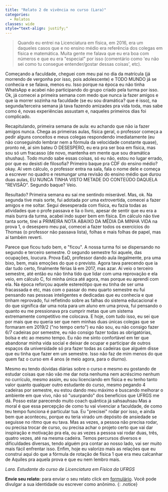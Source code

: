 ```yaml
---
title: "Relato 2 de vivência no curso (Lara)"
categories:
  - Relatos
classes: wide
style="text-align: justify;"
---
```


>  Quando eu entrei na Licenciatura em física, em 2016, era um daqueles casos que e no ensino médio era referência dos colegas em 
física e matemática. Muita gente me falava que eu era boa com números e que eu era "especial" por isso (comentário como 'eu não sei como 
tu consegue entender/gostar dessas coisas', etc).

Começando a faculdade, cheguei com meu pai no dia da matrícula (já morrendo de vergonha por isso, pois adolescente) e TODO MUNDO já se
conhecia e se falava, menos eu. Isso porque na época eu não tinha WhatsApp e acabei não participando do grupo criado pela turma por isso. 
Ok, já comecei a primeira semana com medo que nunca ia fazer amigos e que ia morrer sozinha na faculdade (se eu sou dramática? que é isso),
na segunda/terceira semana já tava fazendo amizades pra vida toda, mas sabe como é, novas experiências assustam e, naqueles primeiros dias
foi complicado.

Recapitulando, primeira semana de aula: eu achando que não ia fazer amigos nunca. Chega as primeiras aulas, física geral, o professor 
começa a pedir alguns conceitos e meus colegas respondendo imediatamente (eu não conseguindo lembrar nem a fórmula da velocidade
constante quase), pronto né, aí sim bateu O DESESPERO, eu era pra ser boa em física, mas sou só um fracasso (de novo, mantenha em 
mente que sou dramática shushau). Todo mundo sabe essas coisas, só eu não, estou no lugar errado, por que eu desisti de filosofia? 
Primeiro baque pra CDF do ensino médio? okay. Aí vem cálculo, o professor entra na sala, fala o nome dele e começa a escrever no quadro 
e resmungar uma revisão do ensino médio que durou duas aulas, EU NUNCA TINHA VISTO METADE DO CONTEÚDO DAQUELA "REVISÃO". Segundo baque?
Veio.

Resultado? Primeira semana eu saí me sentindo miserável. Mas, ok. Na segunda tive mais sorte, fui adotada por uma extrovertida, 
comecei a fazer amigos e me soltar. Segui desesperada com física, eu fazia todas as atividades que o profe passava e lia o livro, 
apesar de sentir que eu era a mais burra da turma, acabei indo super bem em física. Em cálculo não tive tanta sorte, tirei a PRIMEIRA
NOTA ABAIXO DA MÉDIA DA MINHA VIDA na prova 1, o desespero meu pai, comecei a fazer todos os exercícios do Thomas (o professor não 
passava lista), folhas e mais folhas de papel, mas aí também reverti.

Parece que ficou tudo bem, e "ficou". A nossa turma foi se dispersando no segundo e terceiro semestre. O segundo semestre foi aquele,
das ocupações, loucura. Prova EaD, professor dando aula ilegalmente, pra uma bixo, bem, mais emoções do que o previsto. Agora tava 
parecendo que ia dar tudo certo, finalmente férias lá em 2017, mas azar. Aí veio o terceiro semestre, até então eu não tinha tido que 
lidar com uma reprovação e ela veio, em cálculo C, foi minha única até agora, mas porque eu aprendi com ela. Na época reforçou aquele 
estereótipo que eu tinha de ser uma fracassada e etc, mas com o passar do meu quarto semestre eu fui pensando nas pessoas inteligentes 
e dedicadas que eu conhecia e que tinham reprovado, fui refletindo sobre as falhas do sistema educacional e do que significa dar uma 
nota para um aluno em uma prova, fui pensando o quanto eu me pressionava pra cumprir metas que um sistema extremamente competitivo me 
colocava. E hoje, com tudo isso, eu sei que por mais que eu queria ser que nem minhas duas únicas colegas que se formaram em 2019/2 
("no tempo certo") eu não sou, eu não consigo fazer 6/7 cadeiras por semestre, eu não consigo fazer todas as obrigatórias, bolsa e etc
ao mesmo tempo. Eu não me sinto confortável em ter que abandonar minha vida social e deixar de ocupar e participar de outros espaços 
da universidade só pra fazer todas as cadeiras que alguém disse que eu tinha que fazer em um semestre. Isso não faz de mim menos do 
que quem faz o curso em 4 anos (e meio agora, para o diurno).

Mesmo eu tendo dúvidas diárias sobre o curso e mesmo eu gostando de estudar coisas que não vão me dar nota nenhuma nem acréscimo 
nenhum no currículo, mesmo assim, eu sou licenciando em física e eu tenho tanto valor quanto qualquer outro estudante do curso,
mesmo pegando 4 cadeiras por semestre, eu estou dando meu máximo e buscando melhorar o ambiente em que vivo, não só "usurpando" dos
benefícios que UFRGS me dá. Posso estar parecendo muito coach quântica já sahsauhsau Mas a moral é que essa percepção de como tu vai 
vivenciar a faculdade, de como teu tempo funciona é particular tua. Eu "precisei" rodar por isso, e ainda bem que aconteceu, porque 
eu teria virado um depósito de ansiedade se seguisse no ritmo que eu tava. Mas as vezes, a pessoa não precisa rodar, ou precisa trocar
de curso, ou precisa achar o projeto certo que vai dar inspiração e motivação pra ela, ou as vezes a pessoa vai rodar duas, três, 
quatro vezes, até na mesma cadeira. Temos percursos diversos e dificuldades diversas, tendo alguém pra contar ao nosso lado, 
vai ser muito mais fácil enfrentar isso. Enfim, hoje eu valorizo mais as relações que eu construi aqui do que a fórmula de rotação
de física 1 que era meu calcanhar de Aquiles pra aquela prova e que eu nem lembro mais.
> 
<cite>Lara. Estudante do curso de Licenciatura em Física da UFRGS</cite>

**Envie seu relato:** para enviar o seu relato click em <a href="https://docs.google.com/forms/d/e/1FAIpQLSeSXt0fLPEmYx1sOp9gyejilnFFiARR8fH345D53fAJZovMhg/viewform">formulário</a>. Você pode divulgar a sua identidade ou escrever como anônimo.
{: .notice}
